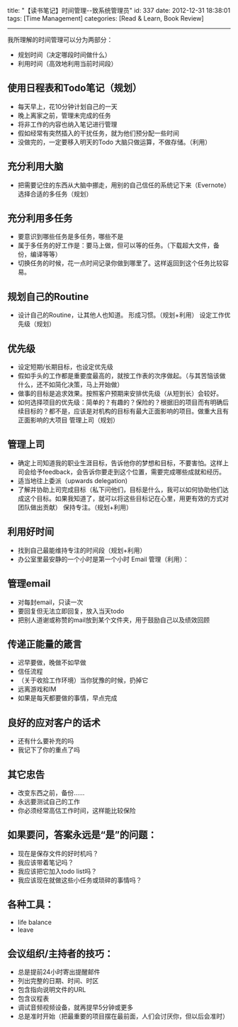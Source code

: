 title: "【读书笔记】时间管理--致系统管理员"
id: 337
date: 2012-12-31 18:38:01
tags: [Time Management]
categories: [Read & Learn, Book Review]

---

我所理解的时间管理可以分为两部分： 
* 规划时间（决定哪段时间做什么） 
* 利用时间（高效地利用当前时间段）

## 使用日程表和Todo笔记（规划）

* 每天早上，花10分钟计划自己的一天
* 晚上离家之前，管理未完成的任务
* 将非工作的内容也纳入笔记进行管理
* 假如经常有突然插入的干扰任务，就为他们预分配一些时间
* 没做完的，一定要移入明天的Todo 大脑只做运算，不做存储。（利用）

## 充分利用大脑

* 把需要记住的东西从大脑中挪走，用别的自己信任的系统记下来（Evernote） 选择合适的多任务（规划）

## 充分利用多任务

* 要意识到哪些任务是多任务，哪些不是
* 属于多任务的好工作是：要马上做，但可以等的任务。（下载超大文件，备份，编译等等）
* 切换任务的时候，花一点时间记录你做到哪里了。这样返回到这个任务比较容易。<!--more-->

## 规划自己的Routine

* 设计自己的Routine，让其他人也知道。 形成习惯。（规划+利用） 设定工作优先级（规划）

## 优先级

* 设定短期/长期目标，也设定优先级
* 假如手头的工作都是重要度最高的，就按工作表的次序做起。（与其苦恼该做什么，还不如简化决策，马上开始做）
* 做事的目标是追求效果。按照客户预期来安排优先级（从短到长）会较好。
* 如何选择项目的优先级：简单的？有趣的？保险的？根据旧的项目而有明确后续目标的？都不是，应该是对机构的目标有最大正面影响的项目。做重大且有正面影响的大项目 管理上司（规划）

## 管理上司

* 确定上司知道我的职业生涯目标，告诉他你的梦想和目标，不要害怕。这样上司会给予feedback，会告诉你要走到这个位置，需要完成哪些成就和经历。
* 适当地往上委派（upwards delegation)
* 了解并协助上司完成目标（私下问他们，目标是什么，我可以如何协助他们达成这个目标。如果我知道了，就可以将这些目标记在心里，用更有效的方式对团队做出贡献） 保持专注。（规划+利用）

## 利用好时间

* 找到自己最能维持专注的时间段（规划+利用）
* 办公室里最安静的一个小时是第一个小时 Email 管理（利用）：

## 管理email

* 对每封email，只读一次
* 要回复但无法立即回复，放入当天todo
* 把别人道谢或称赞的mail放到某个文件夹，用于鼓励自己以及绩效回顾

## 传递正能量的箴言

* 迟早要做，晚做不如早做
* 信任流程
* （关于收拾工作环境）当你犹豫的时候，扔掉它
* 远离游戏和IM
* 如果是每天都要做的事情，早点完成

## 良好的应对客户的话术

* 还有什么要补充的吗
* 我记下了你的重点了吗

## 其它忠告

* 改变东西之前，备份……
* 永远要测试自己的工作
* 你必须经常高估工作时间，这样能比较保险

## 如果要问，答案永远是“是”的问题：

* 现在是保存文件的好时机吗？
* 我应该带着笔记吗？
* 我应该把它加入todo list吗？
* 我应该现在就做这些小任务或琐碎的事情吗？

## 各种工具：

* life balance
* leave

## 会议组织/主持者的技巧：

* 总是提前24小时寄出提醒邮件
* 列出完整的日期、时间、时区
* 包含指向说明文件的URL
* 包含议程表
* 调试音频视频设备，就再提早5分钟或更多
* 总是准时开始（把最重要的项目摆在最前面，人们会讨厌你，但以后会准时）
